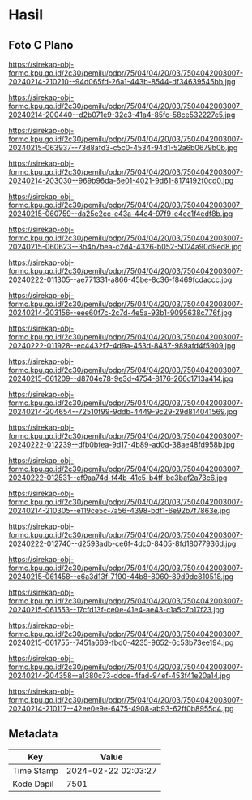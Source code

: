 # Hasil

## Foto C Plano

https://sirekap-obj-formc.kpu.go.id/2c30/pemilu/pdpr/75/04/04/20/03/7504042003007-20240214-210210--94d065fd-26a1-443b-8544-df34639545bb.jpg

https://sirekap-obj-formc.kpu.go.id/2c30/pemilu/pdpr/75/04/04/20/03/7504042003007-20240214-200440--d2b071e9-32c3-41a4-85fc-58ce532227c5.jpg

https://sirekap-obj-formc.kpu.go.id/2c30/pemilu/pdpr/75/04/04/20/03/7504042003007-20240215-063937--73d8afd3-c5c0-4534-94d1-52a6b0679b0b.jpg

https://sirekap-obj-formc.kpu.go.id/2c30/pemilu/pdpr/75/04/04/20/03/7504042003007-20240214-203030--969b96da-6e01-4021-9d61-8174192f0cd0.jpg

https://sirekap-obj-formc.kpu.go.id/2c30/pemilu/pdpr/75/04/04/20/03/7504042003007-20240215-060759--da25e2cc-e43a-44c4-97f9-e4ec1f4edf8b.jpg

https://sirekap-obj-formc.kpu.go.id/2c30/pemilu/pdpr/75/04/04/20/03/7504042003007-20240215-060623--3b4b7bea-c2d4-4326-b052-5024a90d9ed8.jpg

https://sirekap-obj-formc.kpu.go.id/2c30/pemilu/pdpr/75/04/04/20/03/7504042003007-20240222-011305--ae771331-a866-45be-8c36-f8469fcdaccc.jpg

https://sirekap-obj-formc.kpu.go.id/2c30/pemilu/pdpr/75/04/04/20/03/7504042003007-20240214-203156--eee60f7c-2c7d-4e5a-93b1-9095638c776f.jpg

https://sirekap-obj-formc.kpu.go.id/2c30/pemilu/pdpr/75/04/04/20/03/7504042003007-20240222-011928--ec4432f7-4d9a-453d-8487-989afd4f5909.jpg

https://sirekap-obj-formc.kpu.go.id/2c30/pemilu/pdpr/75/04/04/20/03/7504042003007-20240215-061209--d8704e78-9e3d-4754-8176-266c1713a414.jpg

https://sirekap-obj-formc.kpu.go.id/2c30/pemilu/pdpr/75/04/04/20/03/7504042003007-20240214-204654--72510f99-9ddb-4449-9c29-29d814041569.jpg

https://sirekap-obj-formc.kpu.go.id/2c30/pemilu/pdpr/75/04/04/20/03/7504042003007-20240222-012239--dfb0bfea-9d17-4b89-ad0d-38ae48fd958b.jpg

https://sirekap-obj-formc.kpu.go.id/2c30/pemilu/pdpr/75/04/04/20/03/7504042003007-20240222-012531--cf9aa74d-f44b-41c5-b4ff-bc3baf2a73c6.jpg

https://sirekap-obj-formc.kpu.go.id/2c30/pemilu/pdpr/75/04/04/20/03/7504042003007-20240214-210305--e119ce5c-7a56-4398-bdf1-6e92b7f7863e.jpg

https://sirekap-obj-formc.kpu.go.id/2c30/pemilu/pdpr/75/04/04/20/03/7504042003007-20240222-012740--d2593adb-ce6f-4dc0-8405-8fd18077936d.jpg

https://sirekap-obj-formc.kpu.go.id/2c30/pemilu/pdpr/75/04/04/20/03/7504042003007-20240215-061458--e6a3d13f-7190-44b8-8060-89d9dc810518.jpg

https://sirekap-obj-formc.kpu.go.id/2c30/pemilu/pdpr/75/04/04/20/03/7504042003007-20240215-061553--17cfd13f-ce0e-41e4-ae43-c1a5c7b17f23.jpg

https://sirekap-obj-formc.kpu.go.id/2c30/pemilu/pdpr/75/04/04/20/03/7504042003007-20240215-061755--7451a669-fbd0-4235-9652-6c53b73ee194.jpg

https://sirekap-obj-formc.kpu.go.id/2c30/pemilu/pdpr/75/04/04/20/03/7504042003007-20240214-204358--a1380c73-ddce-4fad-94ef-453f41e20a14.jpg

https://sirekap-obj-formc.kpu.go.id/2c30/pemilu/pdpr/75/04/04/20/03/7504042003007-20240214-210117--42ee0e9e-6475-4908-ab93-62ff0b8955d4.jpg


## Metadata

| Key        | Value               |
| ---------- | ------------------- |
| Time Stamp | 2024-02-22 02:03:27 |
| Kode Dapil | 7501                |



